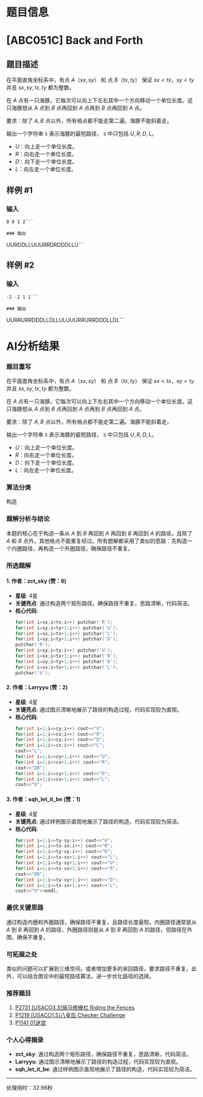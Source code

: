 # 题目信息

# [ABC051C] Back and Forth

## 题目描述

在平面直角坐标系中，有点 $A（sx,sy）$ 和 点 $B（tx,ty）$ 保证 $sx<tx$，$sy<ty$ 并且 $sx,sy,tx,ty$ 都为整数。

在 $A$ 点有一只海豚，它每次可以向上下左右其中一个方向移动一个单位长度。这只海豚想从 $A$ 点到 $B$ 点再回到 $A$ 点再到 $B$ 点再回到 $A$ 点。

要求：除了 $A,B$ 点以外，所有格点都不能走第二遍。海豚不能斜着走。

输出一个字符串 `S` 表示海豚的最短路径，
`S` 中只包括 $U,R,D,L$。
- $U$：向上走一个单位长度。 
- $R$：向右走一个单位长度。 
- $D$：向下走一个单位长度。 
- $L$：向左走一个单位长度。

## 样例 #1

### 输入

```
0 0 1 2```

### 输出

```
UURDDLLUUURRDRDDDLLU```

## 样例 #2

### 输入

```
-2 -2 1 1```

### 输出

```
UURRURRDDDLLDLLULUUURRURRDDDLLDL```

# AI分析结果

### 题目重写
在平面直角坐标系中，有点 $A（sx,sy）$ 和 点 $B（tx,ty）$ 保证 $sx<tx$，$sy<ty$ 并且 $sx,sy,tx,ty$ 都为整数。

在 $A$ 点有一只海豚，它每次可以向上下左右其中一个方向移动一个单位长度。这只海豚想从 $A$ 点到 $B$ 点再回到 $A$ 点再到 $B$ 点再回到 $A$ 点。

要求：除了 $A,B$ 点以外，所有格点都不能走第二遍。海豚不能斜着走。

输出一个字符串 `S` 表示海豚的最短路径，
`S` 中只包括 $U,R,D,L$。
- $U$：向上走一个单位长度。 
- $R$：向右走一个单位长度。 
- $D$：向下走一个单位长度。 
- $L$：向左走一个单位长度。

### 算法分类
构造

### 题解分析与结论
本题的核心在于构造一条从 $A$ 到 $B$ 再回到 $A$ 再回到 $B$ 再回到 $A$ 的路径，且除了 $A$ 和 $B$ 点外，其他格点不能重复经过。所有题解都采用了类似的思路：先构造一个内圈路径，再构造一个外圈路径，确保路径不重复。

### 所选题解
#### 1. 作者：zct_sky (赞：6)
- **星级**: 4星
- **关键亮点**: 通过构造两个矩形路径，确保路径不重复，思路清晰，代码简洁。
- **核心代码**:
  ```cpp
  for(int i=sx;i<tx;i++) putchar('R');
  for(int i=sy;i<ty+1;i++) putchar('U');
  for(int i=sx;i<tx+1;i++) putchar('L');
  for(int i=sy;i<ty+1;i++) putchar('D');
  putchar('R');
  for(int i=sy;i<ty;i++) putchar('U');
  for(int i=sx;i<tx+1;i++) putchar('R');
  for(int i=sy;i<ty+1;i++) putchar('D');
  for(int i=sx;i<tx+1;i++) putchar('L');
  putchar('U');
  ```

#### 2. 作者：Larryyu (赞：2)
- **星级**: 4星
- **关键亮点**: 通过图示清晰地展示了路径的构造过程，代码实现较为直观。
- **核心代码**:
  ```cpp
  for(int i=1;i<=cy;i++) cout<<"U";
  for(int i=1;i<=cx;i++) cout<<"R";
  for(int i=1;i<=cy;i++) cout<<"D";
  for(int i=1;i<=cx;i++) cout<<"L";
  cout<<"L";
  for(int i=1;i<=cy+1;i++) cout<<"U";
  for(int i=1;i<=cx+1;i++) cout<<"R";
  cout<<"DR";
  for(int i=1;i<=cy+1;i++) cout<<"D";
  for(int i=1;i<=cx+1;i++) cout<<"L";
  cout<<"U";
  ```

#### 3. 作者：sqh_let_it_be (赞：1)
- **星级**: 4星
- **关键亮点**: 通过样例图示直观地展示了路径的构造，代码实现较为简洁。
- **核心代码**:
  ```cpp
  for(int i=1;i<=ty-sy;i++) cout<<"U";
  for(int i=1;i<=tx-sx;i++) cout<<"R";
  for(int i=1;i<=ty-sy;i++) cout<<"D";
  for(int i=1;i<=tx-sx+1;i++) cout<<"L";
  for(int i=1;i<=ty-sy+1;i++) cout<<"U";
  for(int i=1;i<=tx-sx+1;i++) cout<<"R";
  cout<<"DR";
  for(int i=1;i<=ty-sy+1;i++) cout<<"D";
  for(int i=1;i<=tx-sx+1;i++) cout<<"L";
  cout<<"U"<<endl;
  ```

### 最优关键思路
通过构造内圈和外圈路径，确保路径不重复，且路径长度最短。内圈路径通常是从 $A$ 到 $B$ 再回到 $A$ 的路径，外圈路径则是从 $A$ 到 $B$ 再回到 $A$ 的路径，但路径在外围，确保不重复。

### 可拓展之处
类似的问题可以扩展到三维空间，或者增加更多的来回路径，要求路径不重复。此外，可以结合图论中的最短路径算法，进一步优化路径的选择。

### 推荐题目
1. [P2731 [USACO3.3]骑马修栅栏 Riding the Fences](https://www.luogu.com.cn/problem/P2731)
2. [P1219 [USACO1.5]八皇后 Checker Challenge](https://www.luogu.com.cn/problem/P1219)
3. [P1141 01迷宫](https://www.luogu.com.cn/problem/P1141)

### 个人心得摘录
- **zct_sky**: 通过构造两个矩形路径，确保路径不重复，思路清晰，代码简洁。
- **Larryyu**: 通过图示清晰地展示了路径的构造过程，代码实现较为直观。
- **sqh_let_it_be**: 通过样例图示直观地展示了路径的构造，代码实现较为简洁。

---
处理用时：32.96秒
